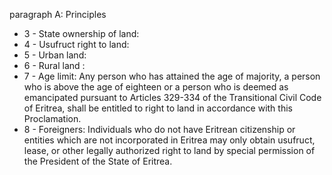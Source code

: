 paragraph A: Principles

<ul>
			<li>3 - State ownership of land: <ul>
			</ul></li>			<li>4 - Usufruct right to land: <ul>
			</ul></li>			<li>5 - Urban land: <ul>
			</ul></li>			<li>6 - Rural land : <ul>
			</ul></li>			<li>7 - Age limit: Any person who has attained the age of majority, a person who is above the age of eighteen or a person who is deemed as emancipated pursuant to Articles 329-334 of the Transitional Civil Code of Eritrea, shall be entitled to right to land in accordance with this Proclamation.<ul>
			</ul></li>			<li>8 - Foreigners: Individuals who do not have Eritrean citizenship or entities which are not incorporated in Eritrea may only obtain usufruct, lease, or other legally authorized right to land by special permission of the President of the State of Eritrea.<ul>
			</ul></li></ul>